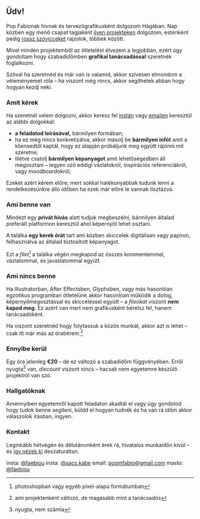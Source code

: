 ## Üdv!

Pop Fabionak hívnak és tervezőgrafikusként dolgozom Hágában. Nap közben egy menő csapat tagjaként [ilyen projekteken](http://www.ontwerpwerk.nl/ons-werk) dolgozom, esténként pedig [rossz szóvicceket](http://instagram.com/sacc.kabe) rajzolok, többek között.

Mivel minden projektemből az ötletelést élvezem a legjobban, ezért úgy gondoltam hogy szabadidőmben **grafikai tanácsadással** szeretnék foglalkozni.

Szóval ha szeretnéd és már van is valamid, akkor szívesen elmondom a véleményemet róla – ha viszont még nincs, akkor segíthetek abban hogy hogyan kezdj neki.

### Amit kérek
Ha szeretnél velem dolgozni, akkor keress fel [instán](https://instagram.com/faebiou) vagy [emailen](mailto:popmfabio@gmail.com) keresztül az alábbi dolgokkal:
* **a feladatod leírásával,** bármilyen formában;
* ha ez még nincs konkretizálva, akkor másolj be **bármilyen infót** amit a kliensedtől kaptál, hogy ez alapján próbáljunk meg együtt rájönni mit szeretne;
* illetve csatolj **bármilyen képanyagot** amit lehetőségedben áll megosztani – legyen szó eddigi vázlatokról, inspirációs referenciákról, vagy *moodboard*okról;

Ezeket azért kérem előre, mert sokkal hatékonyabbak tudunk lenni a rendelkezésünkre álló időben ha ezek már előre le vannak tisztázva.

### Ami benne van
Mindezt egy **privát hívás** alatt tudjuk megbeszélni, bármilyen általad preferált platformon keresztül ahol képernyőt lehet osztani.

A találka **egy kerek órát** tart ami közben skiccelek digitálisan vagy papíron, felhasználva az általad biztosított képanyagot.

Ezt a *filet*[^1] a találka végén megkapod az összes kommentemmel, vázlatommal, és javaslatommal együtt.
[^1]:photoshopban vagy egyéb pixel-alapú formátumban

### Ami nincs benne
Ha Illustratorban, After Effectsben, Glyphsben, vagy más hasonlóan egzotikus programban ötletelünk akkor hasonlóan működik a dolog, képernyőmegosztással és skicceléssel együtt – a *fileokat* viszont **nem kapod meg.** Ez azért van mert nem grafikusként bérelsz fel, hanem tanácsadóként.

Ha viszont szeretnéd hogy folytassuk a közös munkát, akkor azt is lehet – csak itt már más az órabérem.[^2]
[^2]:ami projektenként változó, de magasabb mint a tanácsadós

### Ennyibe kerül
Egy óra jelenleg **€20** – de ez változó a szabadidőm függvényében. Erről nyugta[^3] van, *discount* viszont nincs – hacsak nem egyetemre készülő projektről van szó.
[^3]:nyugta, nem számla

### Hallgatóknak
Amennyiben egyetemről kapott feladaton akadtál el vagy úgy gondolod hogy tudok benne segíteni, küldd el hogyan tudnék és ha van rá időm akkor válaszolok írásban, ingyen.

### Kontakt
Leginkább hétvégén és délutánonként érek rá, hivatalos munkaidőn kívül – és [így nézek ki](https://www.ontwerpwerk.nl/sites/www.ontwerpwerk.nl/files/styles/vierkant/public/medewerkers/fabio_3.jpg) deszaturáltan.

insta: [@faebiou](http://instagram.com/faebiou)
insta: [@sacc.kabe](http://instagram.com/sacc.kabe)
email: popmfabio@gmail.com
masto: [@faebiou](http://typo.social/@faebiou)
